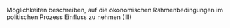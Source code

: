 Möglichkeiten beschreiben, auf die ökonomischen Rahmenbedingungen im politischen
Prozess Einfluss zu nehmen (III)